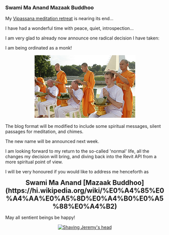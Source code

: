 <head>
<meta http-equiv="Content-Type" content="text/html; charset=utf-8">
<link rel="stylesheet" type="text/css" href="bc.css">
<script src="run_prettify.js" type="text/javascript"></script>
<!---
<script src="https://google-code-prettify.googlecode.com/svn/loader/run_prettify.js" type="text/javascript"></script>
-->
</head>

<!---

 #revitAPI #3dwebcoder @AutodeskRevit #adsk #dynamobim

My Vipassana meditation retreatis nearing its end...
I have had a wonderful time with peace, quiet, introspection...
I am very glad to already now announce one radical decision I have taken: I am being ordinated as a monk!
The blog format will be modified to include some spiritual messages, silent passages for meditation, and chimes.
The new name will be announced next week...

-->

### Swami Ma Anand Mazaak Buddhoo

My [Vipassana meditation retreat](http://thebuildingcoder.typepad.com/blog/2016/03/vipassana-meditation-and-idling-versus-external-events.html) is
nearing its end...

I have had a wonderful time with peace, quiet, introspection...

I am very glad to already now announce one radical decision I have taken:

I am being ordinated as a monk!

<center>
<img src="img/monk_ordination.jpg" alt="Monk ordination" width="321">
</center>

The blog format will be modified to include some spiritual messages, silent passages for meditation, and chimes.

The new name will be announced next week.

I am looking forward to my return to the so-called 'normal' life, all the changes my decision will bring, and diving back into the Revit API from a more spiritual point of view.

I will be very honoured if you would like to address me henceforth as

<center>
<span style="font-size: 150%; font-weight: bold">
Swami Ma Anand
[Mazaak Buddhoo](https://hi.wikipedia.org/wiki/%E0%A4%85%E0%A4%AA%E0%A5%8D%E0%A4%B0%E0%A5%88%E0%A4%B2)
<!--- April in Hindi: aprail; fool in Hindi: बुद्धू, buddhoo; joke in Hindi: mazaak -->
</span>
</center>

May all sentient beings be happy!

<center>

<!--- <img src="file:////j/photo/jeremy/2012/2012-01-12_haircut_shave_head/haircut-small.gif" alt="Shaving Jeremy's head"/> -->

<a class="asset-img-link"  style="display: inline;" href="http://thebuildingcoder.typepad.com/.a/6a00e553e1689788330167670e6a0a970b-popup" onclick="window.open( this.href, '_blank', 'width=640,height=480,scrollbars=no,resizable=no,toolbar=no,directories=no,location=no,menubar=no,status=no,left=0,top=0' ); return false"><img class="asset  asset-image at-xid-6a00e553e1689788330167670e6a0a970b" alt="Shaving Jeremy's head" title="Shaving Jeremy's head" src="http://thebuildingcoder.typepad.com/.a/6a00e553e1689788330167670e6a0a970b-800wi" border="0" /></a><br />

</center>
